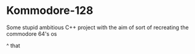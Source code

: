 # Kommodore-128
Some stupid ambitious C++ project with the aim of sort of recreating the commodore 64's os




^ that
